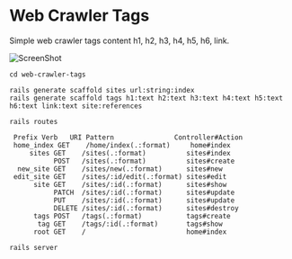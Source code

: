 # Web Crawler Tags

Simple web crawler tags content h1, h2, h3, h4, h5, h6, link.

![ScreenShot](https://raw.github.com/gilcierweb/web-crawler-tags/master/app/assets/images/print.png)

```shell
cd web-crawler-tags

rails generate scaffold sites url:string:index 
rails generate scaffold tags h1:text h2:text h3:text h4:text h5:text h6:text link:text site:references

rails routes

 Prefix Verb   URI Pattern               Controller#Action
 home_index GET    /home/index(.:format)     home#index
     sites GET    /sites(.:format)          sites#index
           POST   /sites(.:format)          sites#create
  new_site GET    /sites/new(.:format)      sites#new
 edit_site GET    /sites/:id/edit(.:format) sites#edit
      site GET    /sites/:id(.:format)      sites#show
           PATCH  /sites/:id(.:format)      sites#update
           PUT    /sites/:id(.:format)      sites#update
           DELETE /sites/:id(.:format)      sites#destroy
      tags POST   /tags(.:format)           tags#create
       tag GET    /tags/:id(.:format)       tags#show
      root GET    /                         home#index

rails server

```